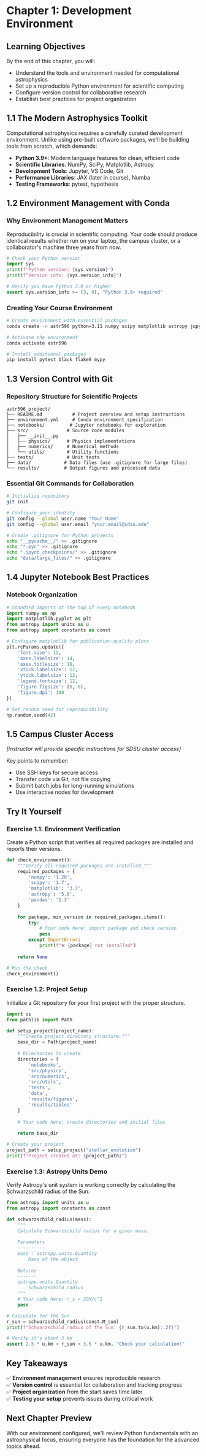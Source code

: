 # Chapter 1: Development Environment

## Learning Objectives
By the end of this chapter, you will:
- Understand the tools and environment needed for computational astrophysics
- Set up a reproducible Python environment for scientific computing
- Configure version control for collaborative research
- Establish best practices for project organization

## 1.1 The Modern Astrophysics Toolkit

Computational astrophysics requires a carefully curated development environment. Unlike using pre-built software packages, we'll be building tools from scratch, which demands:

- **Python 3.9+**: Modern language features for clean, efficient code
- **Scientific Libraries**: NumPy, SciPy, Matplotlib, Astropy
- **Development Tools**: Jupyter, VS Code, Git
- **Performance Libraries**: JAX (later in course), Numba
- **Testing Frameworks**: pytest, hypothesis

## 1.2 Environment Management with Conda

### Why Environment Management Matters

Reproducibility is crucial in scientific computing. Your code should produce identical results whether run on your laptop, the campus cluster, or a collaborator's machine three years from now.

```python
# Check your Python version
import sys
print(f"Python version: {sys.version}")
print(f"Version info: {sys.version_info}")

# Verify you have Python 3.9 or higher
assert sys.version_info >= (3, 9), "Python 3.9+ required"
```

### Creating Your Course Environment

```bash
# Create environment with essential packages
conda create -n astr596 python=3.11 numpy scipy matplotlib astropy jupyter pandas

# Activate the environment
conda activate astr596

# Install additional packages
pip install pytest black flake8 mypy
```

## 1.3 Version Control with Git

### Repository Structure for Scientific Projects

```
astr596_project/
├── README.md           # Project overview and setup instructions
├── environment.yml     # Conda environment specification
├── notebooks/         # Jupyter notebooks for exploration
├── src/              # Source code modules
│   ├── __init__.py
│   ├── physics/      # Physics implementations
│   ├── numerics/     # Numerical methods
│   └── utils/        # Utility functions
├── tests/            # Unit tests
├── data/            # Data files (use .gitignore for large files)
└── results/         # Output figures and processed data
```

### Essential Git Commands for Collaboration

```bash
# Initialize repository
git init

# Configure your identity
git config --global user.name "Your Name"
git config --global user.email "your.email@sdsu.edu"

# Create .gitignore for Python projects
echo "__pycache__/" >> .gitignore
echo "*.pyc" >> .gitignore
echo ".ipynb_checkpoints/" >> .gitignore
echo "data/large_files/" >> .gitignore
```

## 1.4 Jupyter Notebook Best Practices

### Notebook Organization

```python
# Standard imports at the top of every notebook
import numpy as np
import matplotlib.pyplot as plt
from astropy import units as u
from astropy import constants as const

# Configure matplotlib for publication-quality plots
plt.rcParams.update({
    'font.size': 12,
    'axes.labelsize': 14,
    'axes.titlesize': 16,
    'xtick.labelsize': 12,
    'ytick.labelsize': 12,
    'legend.fontsize': 12,
    'figure.figsize': (8, 6),
    'figure.dpi': 100
})

# Set random seed for reproducibility
np.random.seed(42)
```

## 1.5 Campus Cluster Access

*[Instructor will provide specific instructions for SDSU cluster access]*

Key points to remember:
- Use SSH keys for secure access
- Transfer code via Git, not file copying
- Submit batch jobs for long-running simulations
- Use interactive nodes for development

## Try It Yourself

### Exercise 1.1: Environment Verification
Create a Python script that verifies all required packages are installed and reports their versions.

```python
def check_environment():
    """Verify all required packages are installed."""
    required_packages = {
        'numpy': '1.20',
        'scipy': '1.7',
        'matplotlib': '3.3',
        'astropy': '5.0',
        'pandas': '1.3'
    }
    
    for package, min_version in required_packages.items():
        try:
            # Your code here: import package and check version
            pass
        except ImportError:
            print(f"❌ {package} not installed")
    
    return None

# Run the check
check_environment()
```

### Exercise 1.2: Project Setup
Initialize a Git repository for your first project with the proper structure.

```python
import os
from pathlib import Path

def setup_project(project_name):
    """Create project directory structure."""
    base_dir = Path(project_name)
    
    # Directories to create
    directories = [
        'notebooks',
        'src/physics',
        'src/numerics', 
        'src/utils',
        'tests',
        'data',
        'results/figures',
        'results/tables'
    ]
    
    # Your code here: create directories and initial files
    
    return base_dir

# Create your project
project_path = setup_project("stellar_evolution")
print(f"Project created at: {project_path}")
```

### Exercise 1.3: Astropy Units Demo
Verify Astropy's unit system is working correctly by calculating the Schwarzschild radius of the Sun.

```python
from astropy import units as u
from astropy import constants as const

def schwarzschild_radius(mass):
    """
    Calculate Schwarzschild radius for a given mass.
    
    Parameters
    ----------
    mass : astropy.units.Quantity
        Mass of the object
    
    Returns
    -------
    astropy.units.Quantity
        Schwarzschild radius
    """
    # Your code here: r_s = 2GM/c^2
    pass

# Calculate for the Sun
r_sun = schwarzschild_radius(const.M_sun)
print(f"Schwarzschild radius of the Sun: {r_sun.to(u.km):.2f}")

# Verify it's about 3 km
assert 2.5 * u.km < r_sun < 3.5 * u.km, "Check your calculation!"
```

## Key Takeaways

✅ **Environment management** ensures reproducible research  
✅ **Version control** is essential for collaboration and tracking progress  
✅ **Project organization** from the start saves time later  
✅ **Testing your setup** prevents issues during critical work  

## Next Chapter Preview
With our environment configured, we'll review Python fundamentals with an astrophysical focus, ensuring everyone has the foundation for the advanced topics ahead.